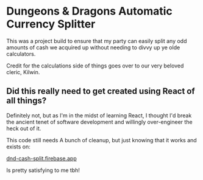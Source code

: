 # Dungeons & Dragons Automatic Currency Splitter

This was a project build to ensure that my party can easily split any odd amounts of cash we
acquired up without needing to divvy up ye olde calculators.

Credit for the calculations side of things goes over to our very beloved cleric, Kilwin.

## Did this really need to get created using React of all things?

Definitely not, but as I'm in the midst of learning React, I thought I'd break the ancient tenet
of software development and willingly over-engineer the heck out of it.

This code still needs A bunch of cleanup, but just knowing that it works and exists on:

[dnd-cash-split.firebase.app](https://dnd-cash-split.firebaseapp.com/)

Is pretty satisfying to me tbh!
